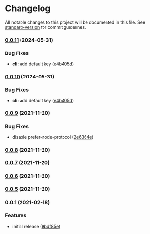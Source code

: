 # Changelog

All notable changes to this project will be documented in this file. See [standard-version](https://github.com/conventional-changelog/standard-version) for commit guidelines.

### [0.0.11](https://github.com/fredrikkadolfsson/true-sort/compare/v0.0.9...v0.0.11) (2024-05-31)


### Bug Fixes

* **cli:** add default key ([e4b405d](https://github.com/fredrikkadolfsson/true-sort/commit/e4b405d49a9411bf716138d02a9a56a19a876c51))

### [0.0.10](https://github.com/fredrikkadolfsson/true-sort/compare/v0.0.9...v0.0.10) (2024-05-31)


### Bug Fixes

* **cli:** add default key ([e4b405d](https://github.com/fredrikkadolfsson/true-sort/commit/e4b405d49a9411bf716138d02a9a56a19a876c51))

### [0.0.9](https://github.com/fredrikkadolfsson/true-sort/compare/v0.0.8...v0.0.9) (2021-11-20)


### Bug Fixes

* disable prefer-node-protocol ([2e6364e](https://github.com/fredrikkadolfsson/true-sort/commit/2e6364e1859d8f80fc2ca5b64f2eb4462036e58a))

### [0.0.8](https://github.com/fredrikkadolfsson/true-sort/compare/v0.0.7...v0.0.8) (2021-11-20)

### [0.0.7](https://github.com/fredrikkadolfsson/true-sort/compare/v0.0.6...v0.0.7) (2021-11-20)

### [0.0.6](https://github.com/fredrikkadolfsson/true-sort/compare/v0.0.5...v0.0.6) (2021-11-20)

### [0.0.5](https://github.com/fredrikkadolfsson/true-sort/compare/v0.0.1...v0.0.5) (2021-11-20)

### 0.0.1 (2021-02-18)


### Features

* initial release ([9bdf85e](https://github.com/fredrikkadolfsson/true-sort/commit/9bdf85e921a1db3ee166e0d14144646194faf299))

